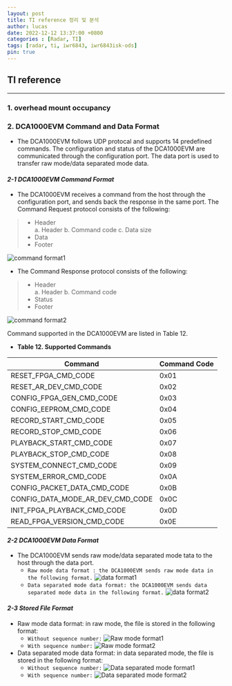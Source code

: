 ```yaml
---
layout: post
title: TI reference 정리 및 분석
author: lucas
date: 2022-12-12 13:37:00 +0800
categories : [Radar, TI]
tags: [radar, ti, iwr6843, iwr6843isk-ods]
pin: true
---
```


## **TI reference**
--------------
### **1. overhead mount occupancy**

### **2. DCA1000EVM Command and Data Format**
* The DCA1000EVM follows UDP protocal and supports 14 predefined commands. The configuration and status of the DCA1000EVM are communicated through the configuration port. The data port is used to transfer raw mode/data separated mode data.

#### ***2-1 DCA1000EVM Command Format***
* The DCA1000EVM receives a command from the host through the configuration port, and sends back the 
response in the same port.
The Command Request protocol consists of the following:  

>*    Header  
    a.  Header
    b.  Command code
    c.  Data size
>*    Data
>*   Footer  

![command format1](\image\Ti\DCA1000\dca1000-command-format.png "command format1")  

* The Command Response protocol consists of the following:
>*    Header   
    a.  Header
    b.  Command code
>*    Status
>*    Footer

![command format2](\image\Ti\DCA1000\dca1000-command-format2.png "command format2")

Command supported in the DCA1000EVM are listed in Table 12.


* **Table 12. Supported Commands**

|__Command__|__Command Code__|
|-----------|----------------|
|RESET_FPGA_CMD_CODE|0x01|
|RESET_AR_DEV_CMD_CODE|0x02|
|CONFIG_FPGA_GEN_CMD_CODE|0x03|
|CONFIG_EEPROM_CMD_CODE|0x04|
|RECORD_START_CMD_CODE|0x05|
|RECORD_STOP_CMD_CODE|0x06|
|PLAYBACK_START_CMD_CODE|0x07|
|PLAYBACK_STOP_CMD_CODE|0x08|
|SYSTEM_CONNECT_CMD_CODE|0x09|
|SYSTEM_ERROR_CMD_CODE|0x0A|
|CONFIG_PACKET_DATA_CMD_CODE|0x0B|
|CONFIG_DATA_MODE_AR_DEV_CMD_CODE|0x0C|
|INIT_FPGA_PLAYBACK_CMD_CODE|0x0D|
|READ_FPGA_VERSION_CMD_CODE|0x0E|

#### ***2-2 DCA1000EVM Data Format***
* The DCA1000EVM sends raw mode/data separated mode tata to the host through the data port.
    * `Raw mode data format : the DCA1000EVM sends raw mode data in the following format.`
    ![data format1](\image\Ti\DCA1000\dca1000-data-format1.png "data format1")  
    * `Data separated mode data format: the DCA1000EVM sends data separated mode data in the following format.`
    ![data format2](\image\Ti\DCA1000\dca1000-data-format2.png "data format2")  

#### ***2-3 Stored File Format***
* Raw mode data format: in raw mode, the file is stored in the following format:
    * `Without sequence number:`
    ![Raw mode format1](\image\Ti\DCA1000\dca1000-stored-file-format1.png "Raw mode format1")  
    * `With sequence number:`
    ![Raw mode format2](\image\Ti\DCA1000\dca1000-stored-file-format2.png "Raw mode format2")  
* Data separated mode data format: in data separated mode, the file is stored in the following format:
    * `Without sequence number:`
    ![Data separated mode format1](\image\Ti\DCA1000\dca1000-separated-mode-format1.png  "data separated mode format1")  
    * `With sequence number:`
    ![Data separated mode format2](\image\Ti\DCA1000\dca1000-separated-mode-format2.png "data separated mode format2")  



